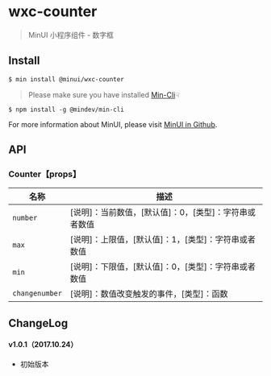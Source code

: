 # wxc-counter

> MinUI 小程序组件 - 数字框

## Install

``` bash
$ min install @minui/wxc-counter
```

> Please make sure you have installed [Min-Cli](https://github.com/meili/min-cli)☟

```
$ npm install -g @mindev/min-cli
```

For more information about MinUI, please visit [MinUI in Github](https://github.com/meili/minui).


## API

### Counter【props】

| 名称                  | 描述                         |
|----------------------|------------------------------|
|`number`              | [说明]：当前数值，[默认值]：0，[类型]：字符串或者数值 |
|`max`                 | [说明]：上限值，[默认值]：1，[类型]：字符串或者数值 |
|`min`                 | [说明]：下限值，[默认值]：0，[类型]：字符串或者数值 |
|`changenumber`        | [说明]：数值改变触发的事件，[类型]：函数 |

##  ChangeLog

#### v1.0.1（2017.10.24）

- 初始版本
